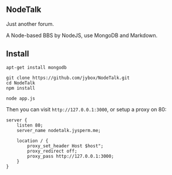 ## NodeTalk
Just another forum.

A Node-based BBS by NodeJS, use MongoDB and Markdown.

## Install

    apt-get install mongodb

    git clone https://github.com/jybox/NodeTalk.git
    cd NodeTalk
    npm install

    node app.js

Then you can visit `http://127.0.0.1:3000`, or setup a proxy on 80:

    server {
        listen 80;
        server_name nodetalk.jysperm.me;

        location / {
            proxy_set_header Host $host";
            proxy_redirect off;
            proxy_pass http://127.0.0.1:3000;
        }
    }
